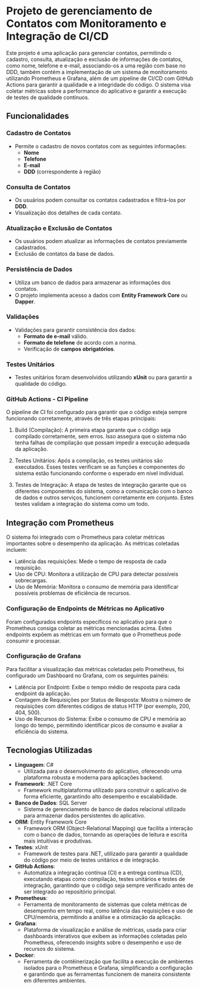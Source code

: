 # Projeto de gerenciamento de Contatos com Monitoramento e Integração de CI/CD 

Este projeto é uma aplicação para gerenciar contatos, permitindo o cadastro, consulta, atualização e exclusão de informações de contatos, como nome, telefone e e-mail, associando-os a uma região com base no DDD, também contém a implementação de um sistema de monitoramento utilizando Prometheus e Grafana, além de um pipeline de CI/CD com GitHub Actions para garantir a qualidade e a integridade do código. O sistema visa coletar métricas sobre a performance do aplicativo e garantir a execução de testes de qualidade contínuos.

## Funcionalidades

### Cadastro de Contatos

- Permite o cadastro de novos contatos com as seguintes informações:
    - **Nome**
    - **Telefone**
    - **E-mail**
    - **DDD** (correspondente à região)

### Consulta de Contatos

- Os usuários podem consultar os contatos cadastrados e filtrá-los por **DDD**.
- Visualização dos detalhes de cada contato.

### Atualização e Exclusão de Contatos

- Os usuários podem atualizar as informações de contatos previamente cadastrados.
- Exclusão de contatos da base de dados.


### Persistência de Dados

- Utiliza um banco de dados para armazenar as informações dos contatos.
- O projeto implementa acesso a dados com **Entity Framework Core** ou **Dapper**.

### Validações

- Validações para garantir consistência dos dados:
    - **Formato de e-mail** válido.
    - **Formato de telefone** de acordo com a norma.
    - Verificação de **campos obrigatórios**.

### Testes Unitários

- Testes unitários foram desenvolvidos utilizando **xUnit** ou para garantir a qualidade do código.


### GitHub Actions - CI Pipeline
O pipeline de CI foi configurado para garantir que o código esteja sempre funcionando corretamente, através de três etapas principais:

1. Build (Compilação):
A primeira etapa garante que o código seja compilado corretamente, sem erros. Isso assegura que o sistema não tenha falhas de compilação que possam impedir a execução adequada da aplicação.

2. Testes Unitários:
Após a compilação, os testes unitários são executados. Esses testes verificam se as funções e componentes do sistema estão funcionando conforme o esperado em nível individual.

3. Testes de Integração:
A etapa de testes de integração garante que os diferentes componentes do sistema, como a comunicação com o banco de dados e outros serviços, funcionem corretamente em conjunto. Estes testes validam a integração do sistema como um todo.


## Integração com Prometheus
O sistema foi integrado com o Prometheus para coletar métricas importantes sobre o desempenho da aplicação. As métricas coletadas incluem:

- Latência das requisições: Mede o tempo de resposta de cada requisição.
- Uso de CPU: Monitora a utilização de CPU para detectar possíveis sobrecargas.
- Uso de Memória: Monitora o consumo de memória para identificar possíveis problemas de eficiência de recursos.

### Configuração de Endpoints de Métricas no Aplicativo
Foram configurados endpoints específicos no aplicativo para que o Prometheus consiga coletar as métricas mencionadas acima. Estes endpoints expõem as métricas em um formato que o Prometheus pode consumir e processar.

### Configuração de Grafana
Para facilitar a visualização das métricas coletadas pelo Prometheus, foi configurado um Dashboard no Grafana, com os seguintes painéis:

- Latência por Endpoint: Exibe o tempo médio de resposta para cada endpoint da aplicação.
- Contagem de Requisições por Status de Resposta: Mostra o número de requisições com diferentes códigos de status HTTP (por exemplo, 200, 404, 500).
- Uso de Recursos do Sistema: Exibe o consumo de CPU e memória ao longo do tempo, permitindo identificar picos de consumo e avaliar a eficiência do sistema.


## Tecnologias Utilizadas

- **Linguagem**: C#
    - Utilizada para o desenvolvimento do aplicativo, oferecendo uma plataforma robusta e moderna para aplicações backend.
- **Framework**: .NET Core
    - Framework multiplataforma utilizado para construir o aplicativo de forma eficiente, garantindo alto desempenho e escalabilidade.
- **Banco de Dados**: SQL Server
    - Sistema de gerenciamento de banco de dados relacional utilizado para armazenar dados persistentes do aplicativo.
- **ORM**: Entity Framework Core
    - Framework ORM (Object-Relational Mapping) que facilita a interação com o banco de dados, tornando as operações de leitura e escrita mais intuitivas e produtivas.
- **Testes**: xUnit
    - Framework de testes para .NET, utilizado para garantir a qualidade do código por meio de testes unitários e de integração.
- **GitHub Actions**:
    - Automatiza a integração contínua (CI) e a entrega contínua (CD), executando etapas como compilação, testes unitários e testes de integração, garantindo que o código seja sempre verificado antes de ser integrado ao repositório principal.
- **Prometheus**:
    - Ferramenta de monitoramento de sistemas que coleta métricas de desempenho em tempo real, como latência das requisições e uso de CPU/memória, permitindo a análise e a otimização da aplicação.
- **Grafana**:
    - Plataforma de visualização e análise de métricas, usada para criar dashboards interativos que exibem as informações coletadas pelo Prometheus, oferecendo insights sobre o desempenho e uso de recursos do sistema.
- **Docker**:
    - Ferramenta de contêinerização que facilita a execução de ambientes isolados para o Prometheus e Grafana, simplificando a configuração e garantindo que as ferramentas funcionem de maneira consistente em diferentes ambientes.

